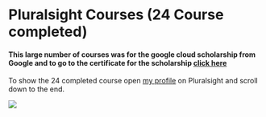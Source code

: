 # Pluralsight Courses (24 Course completed)
#### This large number of courses was for the **google cloud scholarship** from Google and to go to the certificate for the scholarship [click here](https://adscerts.com/scholar/DEAF61DA9B04B22)

To show the 24 completed course open [my profile](https://app.pluralsight.com/profile/Ammar-A-Ammar) on Pluralsight and scroll down to the end.

<a target="_blank" href="https://app.pluralsight.com/profile/Ammar-A-Ammar"><img src="https://img.shields.io/badge/Pluralsight-F15B2A?style=for-the-badge&logo=Pluralsight&logoColor=white"></img></a>
&emsp;

